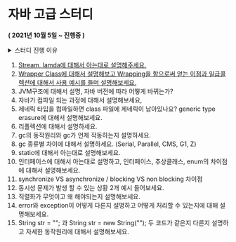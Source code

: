 # 자바 고급 스터디

**( 2021년 10월 5일 ~ 진행중 )**


<details>
<summary>스터디 진행 이유</summary>
<div markdown="1">


    6월에 시작해 이제 자바를 배우게 된지 4개월이 다돼간다. 아직 부족한 점이 많은데 
    
    어떻게 채워나가야할 생각하던 중에 자바에 대해 좀 더 깊게 공부할 수 있는 기회가 생겨
    
    아래에 구성한 목차에 따라 매주 1개씩 해결나가는 것을 목표로 삼고있다.


</div>
</details>

    
1. [Stream, lamda에 대해서 아는대로 설명해주세요.](https://records-habit.tistory.com/6)
2. [Wrapper Class에 대해서 설명해보고 Wrapping을 함으로써 얻는 이점과 일급콜렉션에 대해서 사용 예시를 들며 설명해보세요.](https://records-habit.tistory.com/7)
3. JVM구조에 대해서 설명, 자바 버전에 따라 어떻게 바뀌는가?
4. 자바가 컴파일 되는 과정에 대해서 설명해보세요,
5. 제네릭 타입을 컴파일하면 class 파일에 제네릭이 남아있나요? generic type erasure에 대해서 설명해보세요.
6. 리플렉션에 대해서 설명하세요.
7. gc의 동작원리와 gc가 언제 작동하는지 설명하세요.
8. gc 종류별 차이에 대해서 설명하세요. (Serial, Parallel, CMS, G1, Z)
9. static에 대해서 아는대로 설명해보세요.
10. 인터페이스에 대해서 아는대로 설명하고, 인터페이스, 추상클래스, enum의 차이점에 대해서 설명해보세요.
11. synchronize VS asynchronize / blocking VS non blocking 차이점
12. 동시성 문제가 발생 할 수 있는 상황 2개 예시 들어보세요.
13. 직렬화가 무엇이고 왜 해야되는지 설명해보세요.
14. error와 exception이 어떻게 다른지 설명하고 어떻게 처리할 수 있는지에 대해 설명해보세요.
15. String str = ""; 과 String str = new String(""); 두 코드가 같은지 다른지 설명하고 자세한 동작원리에 대해서 설명해보세요.
